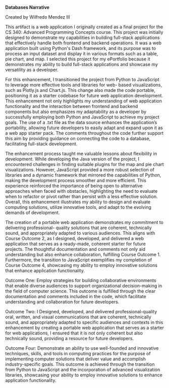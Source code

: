 **Databases Narrative**

Created by Wilfredo Mendez III


This artifact is a web application I originally created as a final project for the CS 340: Advanced Programming Concepts course. This 
project was initially designed to demonstrate my capabilities in building full-stack applications that effectively handle both 
frontend and backend operations. It was a web application built using Python's Dash framework, and its purpose was to process an 
input dataset and display it in various formats such as a table, pie chart, and map. I selected this project for my ePortfolio 
because it demonstrates my ability to build full-stack applications and showcase my versatility as a developer.

For this enhancement, I transitioned the project from Python to JavaScript to leverage more effective tools and libraries for web-
based visualizations, such as Plotly.js and Chart.js. This change also made the code portable, positioning it as a starter codebase 
for future web application development. This enhancement not only highlights my understanding of web application functionality and 
the interaction between frontend and backend components but also emphasizes my adaptability as a developer by successfully employing 
both Python and JavaScript to achieve my project goals. The use of a .txt file as the data source enhances the application’s 
portability, allowing future developers to easily adapt and expand upon it as a web app starter pack. The comments throughout the 
code further support this aim by providing guidance on connecting the code to a database, facilitating full-stack development.

The enhancement process taught me valuable lessons about flexibility in development. While developing the Java version of the 
project, I encountered challenges in finding suitable plugins for the map and pie chart visualizations. However, JavaScript provided 
a more robust selection of libraries and a dynamic framework that mirrored the capabilities of Python, making the development process 
smoother and more efficient. This experience reinforced the importance of being open to alternative approaches when faced with 
obstacles, highlighting the need to evaluate when to refactor or pivot rather than persist with a less effective solution.
Overall, this enhancement illustrates my ability to design and evaluate computing solutions, utilize innovative tools, and adapt to 
the evolving demands of development.

The creation of a portable web application demonstrates my commitment to delivering professional-
quality solutions that are coherent, technically sound, and appropriately adapted to various audiences. This aligns with Course 
Outcome 2, as I designed, developed, and delivered a web application that serves as a ready-made, coherent starter for future 
projects. The thoughtful documentation and comments not only aid understanding but also enhance collaboration, fulfilling Course 
Outcome 1. Furthermore, the transition to JavaScript exemplifies my completion of Course Outcome 4, showcasing my ability to employ 
innovative solutions that enhance application functionality.

Outcome One: Employ strategies for building collaborative environments that enable diverse audiences to support organizational 
decision-making in the field of computer science. This outcome is fulfilled through the clear documentation and comments included in 
the code, which facilitate understanding and collaboration for future developers.

Outcome Two: I Designed, developed, and delivered professional-quality oral, written, and visual communications that are coherent, 
technically sound, and appropriately adapted to specific audiences and contexts in this enhancement by creating a portable web 
application that serves as a starter for web applications, I ensured that it is not only coherent but also technically sound, 
providing a resource for future developers.

Outcome Four: Demonstrate an ability to use well-founded and innovative techniques, skills, and tools in computing practices for the 
purpose of implementing computer solutions that deliver value and accomplish industry-specific goals. This outcome is achieved 
through the transition from Python to JavaScript and the incorporation of advanced visualization libraries, showcasing your ability 
to employ innovative solutions to enhance application functionality.
